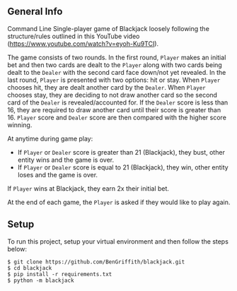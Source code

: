## General Info
Command Line Single-player game of Blackjack loosely following the structure/rules outlined in this YouTube video (https://www.youtube.com/watch?v=eyoh-Ku9TCI). 

The game consists of two rounds. In the first round, `Player` makes an initial bet and then two cards are dealt to the `Player` along with two cards being dealt to the `Dealer` with the second card face down/not yet revealed. In the last round, `Player` is presented with two options: hit or stay. When `Player` chooses hit, they are dealt another card by the `Dealer`. When `Player` chooses stay, they are deciding to not draw another card so the second card of the `Dealer` is revealed/accounted for. If the `Dealer` score is less than 16, they are required to draw another card until their score is greater than 16. `Player` score and `Dealer` score are then compared with the higher score winning.

At anytime during game play:
- If `Player` or `Dealer` score is greater than 21 (Blackjack), they bust, other entity wins and the game is over.
- If `Player` or `Dealer` score is equal to 21 (Blackjack), they win, other entity loses and the game is over.

If `Player` wins at Blackjack, they earn 2x their initial bet.

At the end of each game, the `Player` is asked if they would like to play again.

## Setup
To run this project, setup your virtual environment and then follow the steps below:
```
$ git clone https://github.com/BenGriffith/blackjack.git
$ cd blackjack
$ pip install -r requirements.txt
$ python -m blackjack